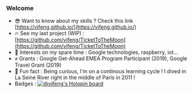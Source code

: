 ### Welcome
- 😎 Want to know about my skills ? Check this link [https://vifeng.github.io/](https://vifeng.github.io/)
- 🔥 See my last project (WIP) : [https://github.com/vifeng/TicketToTheMoon](https://github.com/vifeng/TicketToTheMoon)
- 🧲 Interests on my spare time : Google technologies, raspberry, iot...
- ✊ Grants : Google Get-Ahead EMEA Program Participant (2019), Google Travel Grant (2019)
- 💫 Fun fact : Being curious, I'm on a continous learning cycle ! I dived in La Seine River right in the middle of Paris in 2011 !
- Badges :
[![@vifeng's Holopin board](https://holopin.me/vifeng)](https://holopin.io/@vifeng)
